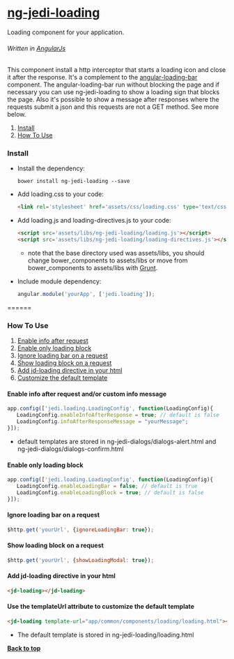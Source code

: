 # [ng-jedi-loading](https://github.com/jediproject/ng-jedi-loading)
Loading component for your application.
###### Written in [AngularJs](https://angularjs.org/)

This component install a http interceptor that starts a loading icon and close it after the response. It's a complement to the [angular-loading-bar](https://github.com/chieffancypants/angular-loading-bar) component. The angular-loading-bar run without blocking the page and if necessary you can use ng-jedi-loading to show a loading sign that blocks the page. 
Also it's possible to show a message after responses where the requests submit a json and this requests are not a GET method. See more below.

  1. [Install](#install)
  1. [How To Use](#how-to-use)

### Install

* Install the dependency:

   ```shell
   bower install ng-jedi-loading --save
   ```
* Add loading.css to your code:

   ```html
   <link rel='stylesheet' href='assets/css/loading.css' type='text/css' media='all' />
   ```
* Add loading.js and loading-directives.js to your code:

   ```html
   <script src='assets/libs/ng-jedi-loading/loading.js'></script>
   <script src='assets/libs/ng-jedi-loading/loading-directives.js'></script>
   ```
   - note that the base directory used was assets/libs, you should change bower_components to assets/libs or move from bower_components to assets/libs with [Grunt](http://gruntjs.com/).
* Include module dependency:

   ```javascript
   angular.module('yourApp', ['jedi.loading']);
   ```
======

### How To Use

  1. [Enable info after request](#enable-info-after-request-andor-custom-info-message)
  1. [Enable only loading block](#enable-only-loading-block)
  1. [Ignore loading bar on a request](#ignore-loading-bar-on-a-request)
  1. [Show loading block on a request](#show-loading-block-on-a-request)
  1. [Add jd-loading directive in your html](#add-jd-loading-directive-in-your-html)
  1. [Customize the default template](#use-the-templateurl-attribute-to-customize-the-default-template)

#### Enable info after request and/or custom info message

   ```javascript
   app.config(['jedi.loading.LoadingConfig', function(LoadingConfig){
      LoadingConfig.enableInfoAfterResponse = true; // default is false
      LoadingConfig.infoAfterResponseMessage = "yourMessage";
   }]);
   ```
   - default templates are stored in ng-jedi-dialogs/dialogs-alert.html and ng-jedi-dialogs/dialogs-confirm.html
   
#### Enable only loading block

   ```javascript
   app.config(['jedi.loading.LoadingConfig', function(LoadingConfig){
      LoadingConfig.enableLoadingBar = false; // default is true
      LoadingConfig.enableLoadingBlock = true; // default is false
   }]);
   ```

#### Ignore loading bar on a request

   ```javascript
   $http.get('yourUrl', {ignoreLoadingBar: true});
   ```

#### Show loading block on a request

   ```javascript
   $http.get('yourUrl', {showLoadingModal: true});
   ```

#### Add jd-loading directive in your html

   ```html
   <jd-loading></jd-loading>
   ```

#### Use the templateUrl attribute to customize the default template

   ```html
   <jd-loading template-url="app/common/components/loading/loading.html"></jd-loading>
   ```
   - The default template is stored in ng-jedi-loading/loading.html

**[Back to top](#ng-jedi-loading)**
